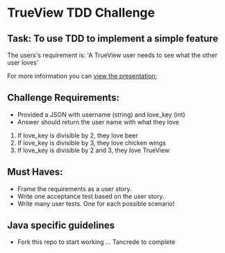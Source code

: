 # TrueView TDD Challenge

## Task: To use TDD to implement a simple feature

The users's requirement is: 'A TrueView user needs to see what the other user loves'

For more information you can [view the presentation:](https://docs.google.com/presentation/d/1LnKSnw1Y9fRuyf2sFaf-PrrHiJIZmn9Ajdn8kJ5Jckc/edit?usp=sharing)

## Challenge Requirements:  

- Provided a JSON with username (string) and love_key (int)
- Answer should return the user name with what they love

1. If love_key is divisible by 2, they love beer
2. If love_key is divisible by 3, they love chicken wings
3. If love_key is divisible by 2 and 3, they love TrueView

## Must Haves:

- Frame the requirements as a user story.
- Write one acceptance test based on the user story.
- Write many user tests. One for each possible scenario!

## Java specific guidelines

- Fork this repo to start working
... Tancrede to complete
